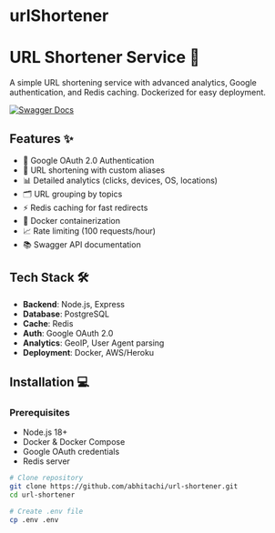 # urlShortener

# URL Shortener Service 🚀

A simple URL shortening service with advanced analytics, Google authentication, and Redis caching. Dockerized for easy deployment.

[![Swagger Docs](https://img.shields.io/badge/Docs-Swagger-green)](http://localhost:300/api-docs)

## Features ✨

- 🔑 Google OAuth 2.0 Authentication
- 🔗 URL shortening with custom aliases
- 📊 Detailed analytics (clicks, devices, OS, locations)
- 🗂️ URL grouping by topics
- ⚡ Redis caching for fast redirects
- 🐳 Docker containerization
- 📈 Rate limiting (100 requests/hour)
- 📚 Swagger API documentation

## Tech Stack 🛠️

- **Backend**: Node.js, Express
- **Database**: PostgreSQL
- **Cache**: Redis
- **Auth**: Google OAuth 2.0
- **Analytics**: GeoIP, User Agent parsing
- **Deployment**: Docker, AWS/Heroku

## Installation 💻

### Prerequisites
- Node.js 18+
- Docker & Docker Compose
- Google OAuth credentials
- Redis server

```bash
# Clone repository
git clone https://github.com/abhitachi/url-shortener.git
cd url-shortener

# Create .env file
cp .env .env
